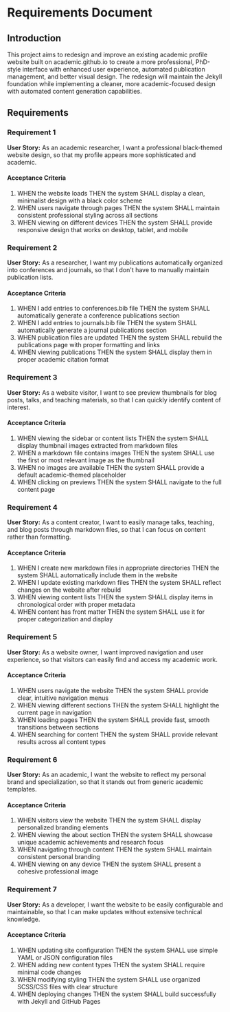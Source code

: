 # Requirements Document

## Introduction

This project aims to redesign and improve an existing academic profile website built on academic.github.io to create a more professional, PhD-style interface with enhanced user experience, automated publication management, and better visual design. The redesign will maintain the Jekyll foundation while implementing a cleaner, more academic-focused design with automated content generation capabilities.

## Requirements

### Requirement 1

**User Story:** As an academic researcher, I want a professional black-themed website design, so that my profile appears more sophisticated and academic.

#### Acceptance Criteria

1. WHEN the website loads THEN the system SHALL display a clean, minimalist design with a black color scheme
2. WHEN users navigate through pages THEN the system SHALL maintain consistent professional styling across all sections
3. WHEN viewing on different devices THEN the system SHALL provide responsive design that works on desktop, tablet, and mobile

### Requirement 2

**User Story:** As a researcher, I want my publications automatically organized into conferences and journals, so that I don't have to manually maintain publication lists.

#### Acceptance Criteria

1. WHEN I add entries to conferences.bib file THEN the system SHALL automatically generate a conference publications section
2. WHEN I add entries to journals.bib file THEN the system SHALL automatically generate a journal publications section
3. WHEN publication files are updated THEN the system SHALL rebuild the publications page with proper formatting and links
4. WHEN viewing publications THEN the system SHALL display them in proper academic citation format

### Requirement 3

**User Story:** As a website visitor, I want to see preview thumbnails for blog posts, talks, and teaching materials, so that I can quickly identify content of interest.

#### Acceptance Criteria

1. WHEN viewing the sidebar or content lists THEN the system SHALL display thumbnail images extracted from markdown files
2. WHEN a markdown file contains images THEN the system SHALL use the first or most relevant image as the thumbnail
3. WHEN no images are available THEN the system SHALL provide a default academic-themed placeholder
4. WHEN clicking on previews THEN the system SHALL navigate to the full content page

### Requirement 4

**User Story:** As a content creator, I want to easily manage talks, teaching, and blog posts through markdown files, so that I can focus on content rather than formatting.

#### Acceptance Criteria

1. WHEN I create new markdown files in appropriate directories THEN the system SHALL automatically include them in the website
2. WHEN I update existing markdown files THEN the system SHALL reflect changes on the website after rebuild
3. WHEN viewing content lists THEN the system SHALL display items in chronological order with proper metadata
4. WHEN content has front matter THEN the system SHALL use it for proper categorization and display

### Requirement 5

**User Story:** As a website owner, I want improved navigation and user experience, so that visitors can easily find and access my academic work.

#### Acceptance Criteria

1. WHEN users navigate the website THEN the system SHALL provide clear, intuitive navigation menus
2. WHEN viewing different sections THEN the system SHALL highlight the current page in navigation
3. WHEN loading pages THEN the system SHALL provide fast, smooth transitions between sections
4. WHEN searching for content THEN the system SHALL provide relevant results across all content types

### Requirement 6

**User Story:** As an academic, I want the website to reflect my personal brand and specialization, so that it stands out from generic academic templates.

#### Acceptance Criteria

1. WHEN visitors view the website THEN the system SHALL display personalized branding elements
2. WHEN viewing the about section THEN the system SHALL showcase unique academic achievements and research focus
3. WHEN navigating through content THEN the system SHALL maintain consistent personal branding
4. WHEN viewing on any device THEN the system SHALL present a cohesive professional image

### Requirement 7

**User Story:** As a developer, I want the website to be easily configurable and maintainable, so that I can make updates without extensive technical knowledge.

#### Acceptance Criteria

1. WHEN updating site configuration THEN the system SHALL use simple YAML or JSON configuration files
2. WHEN adding new content types THEN the system SHALL require minimal code changes
3. WHEN modifying styling THEN the system SHALL use organized SCSS/CSS files with clear structure
4. WHEN deploying changes THEN the system SHALL build successfully with Jekyll and GitHub Pages